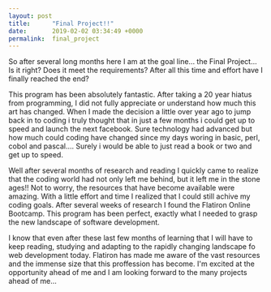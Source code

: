 ```yaml
---
layout: post
title:      "Final Project!!"
date:       2019-02-02 03:34:49 +0000
permalink:  final_project
---
```



So after several long months here I am at the goal line... the Final Project... Is it right? Does it meet the requirements? After all this time and effort have I finally reached the end? 

This program has been absolutely fantastic. After taking a 20 year hiatus from programming, I did not fully appreciate or understand how much this art has changed. When I made the decision a little over year ago to jump back in to coding i truly thought that in just a few months i could get up to speed and launch the next facebook. Sure technology had advanced but how much could coding have changed since my days woring in basic, perl, cobol and pascal.... Surely i would be able to just read a book or two and get up to speed.

Well after several months of research and reading I quickly came to realize that the coding world had not only left me behind, but it left me in the stone ages!! Not to worry, the resources that have become available were amazing. With a little effort and time I realized that I could still achive my coding goals. After several weeks of research I found the Flatiron Online Bootcamp. This program has been perfect, exactly what I needed to grasp the new landscape of software development. 

I know that even after these last few months of learning that I will have to keep reading, studying and adapting to the rapidly changing landscape fo web development today. Flatiron has made me aware of the vast resources and the immense size that this proffession has become. I'm excited at the opportunity ahead of me and I am looking forward to the many projects ahead of me...
